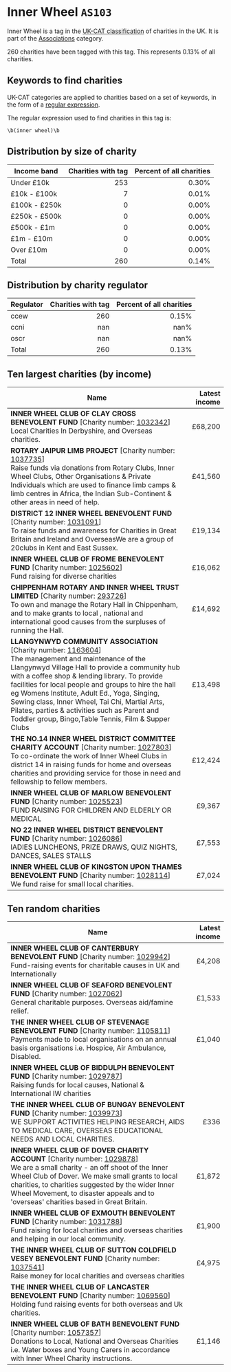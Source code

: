 # Inner Wheel `AS103`

Inner Wheel is a tag in the [UK-CAT classification](/data/tag_list/) of charities in the 
UK. It is part of the [Associations](/data/ukcat/AS) category.

260 charities have been tagged with this tag.
This represents 0.13% of all charities.

## Keywords to find charities

UK-CAT categories are applied to charities based on a set of keywords, in the form of a [regular expression](https://en.wikipedia.org/wiki/Regular_expression).

The regular expression used to find charities in this tag is:

`\b(inner wheel)\b`



## Distribution by size of charity

Income band | Charities with tag | Percent of all charities
------------|-------------------:|-------------------------:
Under £10k | 253 | 0.30%
£10k - £100k | 7 | 0.01%
£100k - £250k | 0 | 0.00%
£250k - £500k | 0 | 0.00%
£500k - £1m | 0 | 0.00%
£1m - £10m | 0 | 0.00%
Over £10m | 0 | 0.00%
Total | 260 | 0.14%


## Distribution by charity regulator

Regulator | Charities with tag | Percent of all charities
------------|-------------------:|-------------------------:
ccew | 260 | 0.15%
ccni | nan | nan%
oscr | nan | nan%
Total | 260 | 0.13%


## Ten largest charities (by income)

Name | Latest income
-----|--------:
<strong>INNER WHEEL CLUB OF CLAY CROSS BENEVOLENT FUND</strong> [Charity number: [1032342](https://findthatcharity.uk/orgid/GB-CHC-1032342)]<br>Local Charities In Derbyshire, and Overseas charities. | £68,200
<strong>ROTARY JAIPUR LIMB PROJECT</strong> [Charity number: [1037735](https://findthatcharity.uk/orgid/GB-CHC-1037735)]<br>Raise funds via donations from Rotary Clubs, Inner Wheel Clubs, Other Organisations & Private Individuals which are used to finance limb camps & limb centres in Africa, the Indian Sub-Continent & other areas in need of help. | £41,560
<strong>DISTRICT 12 INNER WHEEL BENEVOLENT FUND</strong> [Charity number: [1031091](https://findthatcharity.uk/orgid/GB-CHC-1031091)]<br>To raise funds and awareness for Charities in Great Britain and Ireland and OverseasWe are a group of 20clubs in Kent and East Sussex. | £19,134
<strong>INNER WHEEL CLUB OF FROME BENEVOLENT FUND</strong> [Charity number: [1025602](https://findthatcharity.uk/orgid/GB-CHC-1025602)]<br>Fund raising for diverse charities | £16,062
<strong>CHIPPENHAM ROTARY AND INNER WHEEL TRUST LIMITED</strong> [Charity number: [293726](https://findthatcharity.uk/orgid/GB-CHC-293726)]<br>To own and manage the Rotary Hall in Chippenham, and to make grants to local , national and international  good causes  from the surpluses of running the Hall. | £14,692
<strong>LLANGYNWYD COMMUNITY ASSOCIATION</strong> [Charity number: [1163604](https://findthatcharity.uk/orgid/GB-CHC-1163604)]<br>The management and maintenance  of the Llangynwyd Village Hall to provide a community hub with a coffee shop & lending library.  To provide facilities for local people and groups to hire  the hall eg Womens Institute,  Adult Ed., Yoga, Singing, Sewing class, Inner Wheel, Tai Chi, Martial Arts, Pilates, parties &  activities such as Parent and Toddler group, Bingo,Table Tennis, Film & Supper Clubs | £13,498
<strong>THE NO.14 INNER WHEEL DISTRICT COMMITTEE CHARITY ACCOUNT</strong> [Charity number: [1027803](https://findthatcharity.uk/orgid/GB-CHC-1027803)]<br>To co-ordinate the work of Inner Wheel Clubs in district 14 in raising funds for home and overseas charities and providing service for those in need and fellowship to fellow members. | £12,424
<strong>INNER WHEEL CLUB OF MARLOW BENEVOLENT FUND</strong> [Charity number: [1025523](https://findthatcharity.uk/orgid/GB-CHC-1025523)]<br>FUND RAISING FOR CHILDREN AND ELDERLY OR MEDICAL | £9,367
<strong>NO 22 INNER WHEEL DISTRICT BENEVOLENT FUND</strong> [Charity number: [1026086](https://findthatcharity.uk/orgid/GB-CHC-1026086)]<br>lADIES LUNCHEONS, PRIZE DRAWS, QUIZ NIGHTS, DANCES, SALES STALLS | £7,553
<strong>INNER WHEEL CLUB OF KINGSTON UPON THAMES BENEVOLENT FUND</strong> [Charity number: [1028114](https://findthatcharity.uk/orgid/GB-CHC-1028114)]<br>We fund raise for small local charities. | £7,024


## Ten random charities

Name | Latest income
-----|--------:
<strong>INNER WHEEL CLUB OF CANTERBURY BENEVOLENT FUND</strong> [Charity number: [1029942](https://findthatcharity.uk/orgid/GB-CHC-1029942)]<br>Fund-raising events for charitable causes in UK and Internationally | £4,208
<strong>INNER WHEEL CLUB OF SEAFORD BENEVOLENT FUND</strong> [Charity number: [1027062](https://findthatcharity.uk/orgid/GB-CHC-1027062)]<br>General charitable purposes. Overseas aid/famine relief. | £1,533
<strong>THE INNER WHEEL CLUB OF STEVENAGE BENEVOLENT FUND</strong> [Charity number: [1105811](https://findthatcharity.uk/orgid/GB-CHC-1105811)]<br>Payments made to local organisations on an annual basis organisations i.e. Hospice, Air Ambulance, Disabled. | £1,040
<strong>INNER WHEEL CLUB OF BIDDULPH BENEVOLENT FUND</strong> [Charity number: [1029787](https://findthatcharity.uk/orgid/GB-CHC-1029787)]<br>Raising funds for local causes, National & International IW charities | 
<strong>THE INNER WHEEL CLUB OF BUNGAY BENEVOLENT FUND</strong> [Charity number: [1039973](https://findthatcharity.uk/orgid/GB-CHC-1039973)]<br>WE SUPPORT ACTIVITIES HELPING RESEARCH, AIDS TO MEDICAL CARE, OVERSEAS EDUCATIONAL NEEDS AND LOCAL CHARITIES. | £336
<strong>INNER WHEEL CLUB OF DOVER CHARITY ACCOUNT</strong> [Charity number: [1029878](https://findthatcharity.uk/orgid/GB-CHC-1029878)]<br>We are a small charity - an off shoot of the Inner Wheel Club of Dover. We make small grants to local charities, to charities suggested by the wider Inner Wheel Movement, to disaster appeals and to 'overseas' charities based in Great Britain. | £1,872
<strong>INNER WHEEL CLUB OF EXMOUTH BENEVOLENT FUND</strong> [Charity number: [1031788](https://findthatcharity.uk/orgid/GB-CHC-1031788)]<br>Fund raising for local charities and overseas charities and helping in our local community. | £1,900
<strong>THE INNER WHEEL CLUB OF SUTTON COLDFIELD VESEY BENEVOLENT FUND</strong> [Charity number: [1037541](https://findthatcharity.uk/orgid/GB-CHC-1037541)]<br>Raise money for local charities and overseas charities | £4,975
<strong>THE INNER WHEEL CLUB OF LANCASTER BENEVOLENT FUND</strong> [Charity number: [1069560](https://findthatcharity.uk/orgid/GB-CHC-1069560)]<br>Holding fund raising events for both overseas and Uk charities. | 
<strong>INNER WHEEL CLUB OF BATH BENEVOLENT FUND</strong> [Charity number: [1057357](https://findthatcharity.uk/orgid/GB-CHC-1057357)]<br>Donations to Local, National and Overseas Charities i.e. Water boxes and Young Carers in accordance with Inner Wheel Charity instructions. | £1,146
